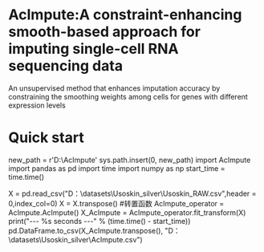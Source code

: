 # AcImpute:A constraint-enhancing smooth-based approach for imputing single-cell RNA sequencing data

 An unsupervised method that enhances imputation accuracy by constraining the smoothing weights among cells for genes with different expression levels

# Quick start
new_path = r'D:\AcImpute'
sys.path.insert(0, new_path)
import AcImpute
import pandas as pd
import time
import numpy as np
start_time = time.time()

X = pd.read_csv("D：\datasets\Usoskin_silver\Usoskin_RAW.csv",header = 0,index_col=0)
X = X.transpose()  #转置函数
AcImpute_operator = AcImpute.AcImpute()
X_AcImpute = AcImpute_operator.fit_transform(X)
print("--- %s seconds ---" % (time.time() - start_time))
pd.DataFrame.to_csv(X_AcImpute.transpose(), "D：\datasets\Usoskin_silver\AcImpute.csv")
